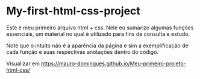# My-first-html-css-project

Este é meu primeiro arquivo html + css. Nele eu sumarizo algumas funções essenciais, um material no qual é utilizado para fins de consulta e estudo.

Note que o intuito não é a aparência da página e sim a exemplificação de cada função e suas respectivas anotações dentro do código.

Visualizar em https://mauro-domingues.github.io/Meu-primeiro-projeto-html-css/
